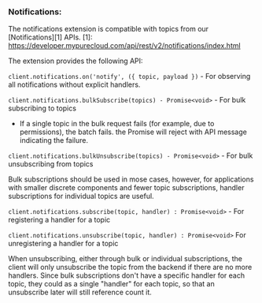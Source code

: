 ### Notifications:

The notifications extension is compatible with topics from our [Notifications][1] APIs.
[1]: https://developer.mypurecloud.com/api/rest/v2/notifications/index.html

The extension provides the following API:

`client.notifications.on('notify', ({ topic, payload })` - For observing all
notifications without explicit handlers.

`client.notifications.bulkSubscribe(topics) - Promise<void>` - For bulk subscribing to topics
 - If a single topic in the bulk request fails (for example, due to permissions), the batch
 fails. the Promise will reject with API message indicating the failure.

`client.notifications.bulkUnsubscribe(topics) - Promise<void>` - For bulk unsubscribing from topics

Bulk subscriptions should be used in mose cases, however, for applications with
smaller discrete components and fewer topic subscriptions, handler subscriptions for individual
topics are useful.

`client.notifications.subscribe(topic, handler) : Promise<void>` - For registering
a handler for a topic

`client.notifications.unsubscribe(topic, handler) : Promise<void>` For unregistering
a handler for a topic

When unsubscribing, either through bulk or individual subscriptions, the client will
only unsubscribe the topic from the backend if there are no more handlers. Since bulk
subscriptions don't have a specific handler for each topic, they could as a single "handler"
for each topic, so that an unsubscribe later will still reference count it.

